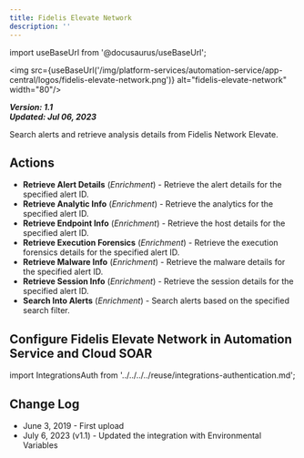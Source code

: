 ```yaml
---
title: Fidelis Elevate Network
description: ''
---
```

import useBaseUrl from '@docusaurus/useBaseUrl';

<img src={useBaseUrl('/img/platform-services/automation-service/app-central/logos/fidelis-elevate-network.png')} alt="fidelis-elevate-network" width="80"/>

***Version: 1.1  
Updated: Jul 06, 2023***

Search alerts and retrieve analysis details from Fidelis Network Elevate.

## Actions

* **Retrieve Alert Details** (*Enrichment*) - Retrieve the alert details for the specified alert ID.
* **Retrieve Analytic Info** (*Enrichment*) - Retrieve the analytics for the specified alert ID.
* **Retrieve Endpoint Info** (*Enrichment*) - Retrieve the host details for the specified alert ID.
* **Retrieve Execution Forensics** (*Enrichment*) - Retrieve the execution forensics details for the specified alert ID.
* **Retrieve Malware Info** (*Enrichment*) - Retrieve the malware details for the specified alert ID.
* **Retrieve Session Info** (*Enrichment*) - Retrieve the session details for the specified alert ID.
* **Search Into Alerts** (*Enrichment*) - Search alerts based on the specified search filter.

## Configure Fidelis Elevate Network in Automation Service and Cloud SOAR

import IntegrationsAuth from '../../../../reuse/integrations-authentication.md';

<IntegrationsAuth/>

## Change Log

* June 3, 2019 - First upload
* July 6, 2023 (v1.1) - Updated the integration with Environmental Variables
